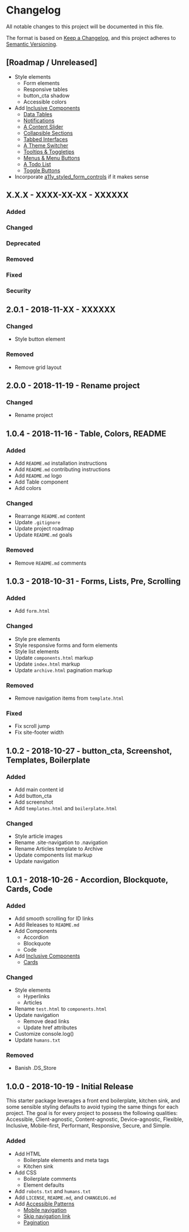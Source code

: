 # Changelog
All notable changes to this project will be documented in this file.

The format is based on [Keep a Changelog](https://keepachangelog.com/en/1.0.0/),
and this project adheres to [Semantic Versioning](https://semver.org/spec/v2.0.0.html).

## [Roadmap / Unreleased]
- Style elements
	- Form elements
	- Responsive tables
	- button_cta shadow
	- Accessible colors
- Add [Inclusive Components](https://inclusive-components.design/)
	- [Data Tables](https://inclusive-components.design/data-tables/)
	- [Notifications](https://inclusive-components.design/notifications/)
	- [A Content Slider](https://inclusive-components.design/a-content-slider/)
	- [Collapsible Sections](https://inclusive-components.design/collapsible-sections/)
	- [Tabbed Interfaces](https://inclusive-components.design/tabbed-interfaces/)
	- [A Theme Switcher](https://inclusive-components.design/a-theme-switcher/)
	- [Tooltips & Toggletips](https://inclusive-components.design/tooltips-toggletips/)
	- [Menus & Menu Buttons](https://inclusive-components.design/menus-menu-buttons/)
	- [A Todo List](https://inclusive-components.design/a-todo-list/)
	- [Toggle Buttons](https://inclusive-components.design/toggle-button/)
- Incorporate [a11y_styled_form_controls](https://scottaohara.github.io/a11y_styled_form_controls/) if it makes sense

## X.X.X - XXXX-XX-XX - XXXXXX
### Added
### Changed
### Deprecated
### Removed
### Fixed
### Security

## 2.0.1 - 2018-11-XX - XXXXXX

### Changed
- Style button element

### Removed
- Remove grid layout

## 2.0.0 - 2018-11-19 - Rename project

### Changed
- Rename project

## 1.0.4 - 2018-11-16 - Table, Colors, README

### Added
- Add `README.md` installation instructions
- Add `README.md` contributing instructions
- Add `README.md` logo
- Add Table component
- Add colors

### Changed
- Rearrange `README.md` content
- Update `.gitignore`
- Update project roadmap
- Update `README.md` goals

### Removed
- Remove `README.md` comments

## 1.0.3 - 2018-10-31 - Forms, Lists, Pre, Scrolling

### Added
- Add `form.html`

### Changed
- Style pre elements
- Style responsive forms and form elements
- Style list elements
- Update `components.html` markup
- Update `index.html` markup
- Update `archive.html` pagination markup

### Removed
- Remove navigation items from `template.html`

### Fixed
- Fix scroll jump
- Fix site-footer width

## 1.0.2 - 2018-10-27 - button_cta, Screenshot, Templates, Boilerplate

### Added
- Add main content id
- Add button_cta
- Add screenshot
- Add `templates.html` and `boilerplate.html`

### Changed
- Style article images
- Rename .site-navigation to .navigation
- Rename Articles template to Archive
- Update components list markup
- Update navigation

## 1.0.1 - 2018-10-26 - Accordion, Blockquote, Cards, Code

### Added
- Add smooth scrolling for ID links
- Add Releases to `README.md`
- Add Components
	- Accordion
	- Blockquote
	- Code
- Add [Inclusive Components](https://inclusive-components.design/)
	- [Cards](https://inclusive-components.design/cards/)

### Changed
- Style elements
	- Hyperlinks
	- Articles
- Rename `test.html` to `components.html`
- Update navigation
	- Remove dead links
	- Update href attributes
- Customize console.log()
- Update `humans.txt`

### Removed
- Banish .DS_Store

## 1.0.0 - 2018-10-19 - Initial Release

This starter package leverages a front end boilerplate, kitchen sink, and some sensible styling defaults to avoid typing the same things for each project. The goal is for every project to possess the following qualities: Accessible, Client-agnostic, Content-agnostic, Device-agnostic, Flexible, Inclusive, Mobile-first, Performant, Responsive, Secure, and Simple.

### Added
- Add HTML
	- Boilerplate elements and meta tags
	- Kitchen sink
- Add CSS
	- Boilerplate comments
	- Element defaults
- Add `robots.txt` and `humans.txt`
- Add `LICENSE`, `README.md`, and `CHANGELOG.md`
- Add [Accessible Patterns](http://www.a11ymatters.com/patterns/)
	- [Mobile navigation](http://www.a11ymatters.com/pattern/mobile-nav/)
	- [Skip navigation link](http://www.a11ymatters.com/pattern/skip-link/)
	- [Pagination](http://www.a11ymatters.com/pattern/pagination/)
